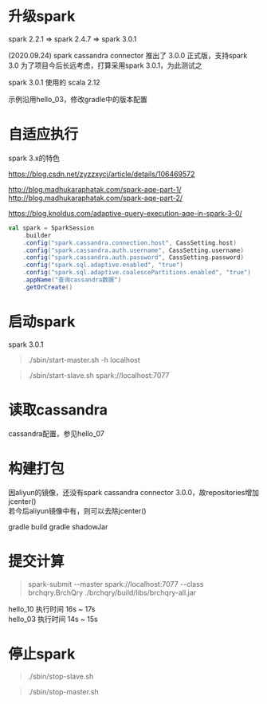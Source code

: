 升级spark
========

spark 2.2.1 => spark 2.4.7 => spark 3.0.1

(2020.09.24) spark cassandra connector 推出了 3.0.0 正式版，支持spark 3.0
为了项目今后长远考虑，打算采用spark 3.0.1，为此测试之

spark 3.0.1 使用的 scala 2.12

示例沿用hello_03，修改gradle中的版本配置

自适应执行
=========

spark 3.x的特色

https://blog.csdn.net/zyzzxycj/article/details/106469572

http://blog.madhukaraphatak.com/spark-aqe-part-1/  
http://blog.madhukaraphatak.com/spark-aqe-part-2/

https://blog.knoldus.com/adaptive-query-execution-aqe-in-spark-3-0/

```scala
val spark = SparkSession
    .builder
    .config("spark.cassandra.connection.host", CassSetting.host)
    .config("spark.cassandra.auth.username", CassSetting.username)
    .config("spark.cassandra.auth.password", CassSetting.password)
    .config("spark.sql.adaptive.enabled", "true")
    .config("spark.sql.adaptive.coalescePartitions.enabled", "true")
    .appName("查询cassandra数据")
    .getOrCreate()
```

启动spark
=========
spark 3.0.1

> ./sbin/start-master.sh -h localhost

> ./sbin/start-slave.sh spark://localhost:7077

读取cassandra
============

cassandra配置，参见hello_07

构建打包
=======

因aliyun的镜像，还没有spark cassandra connector 3.0.0，故repositories增加jcenter()  
若今后aliyun镜像中有，则可以去除jcenter()

gradle build
gradle shadowJar

提交计算
=======

> spark-submit --master spark://localhost:7077 --class brchqry.BrchQry ./brchqry/build/libs/brchqry-all.jar

hello_10 执行时间 16s ~ 17s  
hello_03 执行时间 14s ~ 15s

停止spark
=========

> ./sbin/stop-slave.sh

> ./sbin/stop-master.sh